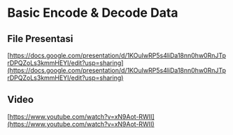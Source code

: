 # Basic Encode & Decode Data

## File Presentasi
[https://docs.google.com/presentation/d/1KOuIwRP5s4liDa18nn0hw0RnJTprDPQZoLs3kmmHEYI/edit?usp=sharing](https://docs.google.com/presentation/d/1KOuIwRP5s4liDa18nn0hw0RnJTprDPQZoLs3kmmHEYI/edit?usp=sharing)

## Video
[https://www.youtube.com/watch?v=xN9Aot-RWII](https://www.youtube.com/watch?v=xN9Aot-RWII)